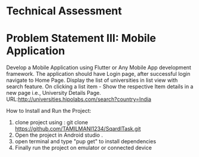 #  Technical Assessment
# Problem Statement III: Mobile Application

Develop a Mobile Application using Flutter or Any Mobile App development framework. The
application should have Login page, after successful login navigate to Home Page. Display the list of
universities in list view with search feature. On clicking a list item - Show the respective Item details
in a new page i.e., University Details Page.
URL:http://universities.hipolabs.com/search?country=India

How to Install and Run the Project:
 1. clone project using : git clone https://github.com/TAMILMANI1234/SqardlTask.git
 2. Open the project in Android studio .
 3. open terminal and type "pup get" to install dependencies
 4. Finally run the project on emulator or connected device




